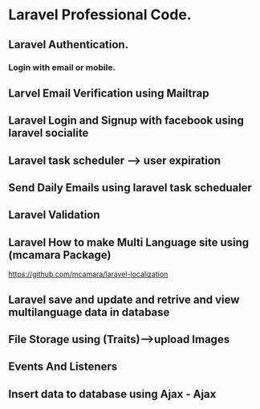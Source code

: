 # Laravel Professional Code.
## Laravel Authentication.
### Login with email or mobile.
## Larvel Email Verification using Mailtrap
## Laravel Login and Signup with facebook using laravel socialite
## Laravel task scheduler --> user expiration
## Send Daily Emails using laravel task schedualer
## Laravel Validation 
## Laravel How to make Multi Language site using (mcamara Package)
https://github.com/mcamara/laravel-localization
## Laravel save and update and retrive and view multilanguage data in database
## File Storage using (Traits)-->upload Images
## Events And Listeners
##  Insert data to database using Ajax - Ajax






